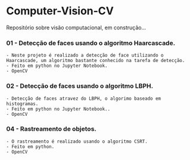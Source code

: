 # Computer-Vision-CV
Repositório sobre visão computacional, em construção...

### 01 - Detecção de faces usando o algoritmo Haarcascade.
    - Neste projeto é realizado a detecção de face utilizando o Haarcascade, um algoritmo bastante conhecido na tarefa de detecção.
    - Feito em python no Jupyter Notebook.
    - OpenCV
### 02 - Detecção de faces usando o algoritmo LBPH.
    - Detecção de faces atravez do LBPH, o algorimo baseado em histogramas. 
    - Feito em python no Jupyter Notebook..
    - OpenCV
### 04 - Rastreamento de objetos.
    - O rastreamento é realizado usando o algoritmo CSRT.
    - Feito em python.
    - OpenCV
